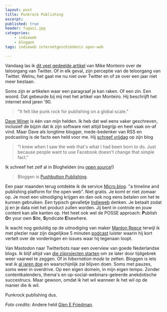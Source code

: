 ```yaml
---
layout: post
title: Punkrock Publishing
excerpt: 
published: true
header: fugazi.jpg
categories: 
    - indieweb
    - bloggen
tags: indieweb internetgeschiedenis open-web

---
```

Vandaag las ik [dit veel gedeelde artikel][1] van Mike Monteiro over de teloorgang van Twitter. Of in elk geval, zijn perceptie van de teloorgang van Twitter. Welnu, het gaat me nu niet over Twitter en of ze over een jaar niet meer bestaan. 

Soms zijn er artikelen waar een paragraaf je kan raken. Of een zin. Een woord. Dat gebeurde bij mij met het artikel van Monteiro. Hij beschrijft het internet eind jaren '90.

> "It felt like punk rock for publishing on a global scale."

[Dave Winer][2] is één van mijn helden. Ik heb dat wel eens vaker geschreven, inclusief de bijzin dat ik zijn software niet altijd begrijp en heel vaak on-af vind. Maar Dave als longtime blogger, mede-bedenker van RSS en podcasting is de facto een held voor me. Hij [schreef vrijdag][3] op zijn blog 

> "I knew when I saw the web that's what I had been born to do. Just because people want to use Facebook doesn't change that simple fact."

Ik schreef het zelf al in Bloghelden (nu [open source][4]!)

> Bloggen is [Pushbutton Publishing][5].

Een paar maanden terug ontdekte ik de service [Micro.blog][6]. "a timeline and publishing platform for the open web". Niet gratis. Je komt er niet zomaar op. Je moet een uitnodiging krijgen en dan ook nog eens betalen om het te kunnen gebruiken. Een typisch gevalletje [Indieweb][7] denken. Je betaalt zodat jij en je data niet het product zullen worden. Jij bent in controle en jouw content kan alle kanten op. Het heet ook wel de POSSE approach: **P**ublish **O**n your own **S**ite, **S**yndicate **E**lsewhere.

Ik wacht nog geduldig op de uitnodiging van maker [Manton Reece][8] terwijl ik met plezier naar zijn dagelijkse 5 minuten [podcast][9] luister waarin hij kort vertelt over de vorderingen en issues waar hij tegenaan loopt.

Van Mastodon naar Twitterbots naar een overview van goede Nederlandse blogs. Ik blijf altijd van [die zijprojecten starten][10] om ze later door tijdgebrek weer vaarwel te zeggen. Of in _hibernation mode_ te zetten. Bloggen is iets wat ik [al jaren doe][11] en waarschijnlijk zal blijven doen. Soms met pauzes, soms weer in overdrive. Op een eigen domein, in mijn eigen tempo. Zonder contentkalenders, thema's en op-social-webinars-geleerde anekdotische succestrucs. Maar gewoon, omdat ik het wil wanneer ik het wil op de manier die ik wil. 

Punkrock publishing dus. 

*Foto credits*: Andere held [Glen E Friedman][12].




[1]:	https://medium.com/@monteiro/one-persons-history-of-twitter-from-beginning-to-end-5b41abed6c20?lipi=urn:li:page:d_flagship3_profile_view_base_recent_activity_details_all;0yeJBGsQQ7SiUZP4DuXARA==
[2]:	http://scripting.com
[3]:	http://scripting.com/2017/10/13.html#a120843
[4]:	https://github.com/frankmeeuwsen/Bloghelden
[5]:	https://raw.githubusercontent.com/frankmeeuwsen/bloghelden/master/01-Pushbutton-publishing.txt
[6]:	https://micro.blog/
[7]:	https://indieweb.org/
[8]:	http://www.manton.org/
[9]:	http://timetable.manton.org/
[10]:	/Projectjes-aan-de-zijlijn/
[11]:	/blogjaren
[12]:	http://burningflags.com/home/